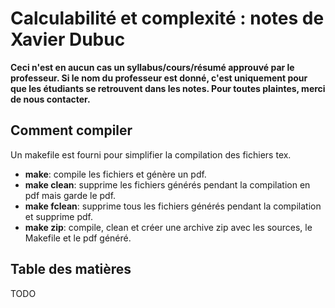 # Calculabilité et complexité : notes de Xavier Dubuc

**Ceci n'est en aucun cas un syllabus/cours/résumé approuvé par le professeur.
Si le nom du professeur est donné, c'est uniquement pour que les étudiants se
retrouvent dans les notes.  Pour toutes plaintes, merci de nous contacter.**

## Comment compiler

Un makefile est fourni pour simplifier la compilation des fichiers tex.

* **make**: compile les fichiers et génère un pdf.
* **make clean**: supprime les fichiers générés pendant la compilation en pdf
  mais garde le pdf.
* **make fclean**: supprime tous les fichiers générés pendant la compilation et
  supprime pdf.
* **make zip**: compile, clean et créer une archive zip avec les sources, le
  Makefile et le pdf généré.

## Table des matières

TODO
